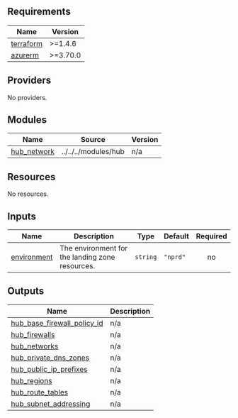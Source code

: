 ## Requirements

| Name | Version |
|------|---------|
| <a name="requirement_terraform"></a> [terraform](#requirement\_terraform) | >=1.4.6 |
| <a name="requirement_azurerm"></a> [azurerm](#requirement\_azurerm) | >=3.70.0 |

## Providers

No providers.

## Modules

| Name | Source | Version |
|------|--------|---------|
| <a name="module_hub_network"></a> [hub\_network](#module\_hub\_network) | ../../../modules/hub | n/a |

## Resources

No resources.

## Inputs

| Name | Description | Type | Default | Required |
|------|-------------|------|---------|:--------:|
| <a name="input_environment"></a> [environment](#input\_environment) | The environment for the landing zone resources. | `string` | `"nprd"` | no |

## Outputs

| Name | Description |
|------|-------------|
| <a name="output_hub_base_firewall_policy_id"></a> [hub\_base\_firewall\_policy\_id](#output\_hub\_base\_firewall\_policy\_id) | n/a |
| <a name="output_hub_firewalls"></a> [hub\_firewalls](#output\_hub\_firewalls) | n/a |
| <a name="output_hub_networks"></a> [hub\_networks](#output\_hub\_networks) | n/a |
| <a name="output_hub_private_dns_zones"></a> [hub\_private\_dns\_zones](#output\_hub\_private\_dns\_zones) | n/a |
| <a name="output_hub_public_ip_prefixes"></a> [hub\_public\_ip\_prefixes](#output\_hub\_public\_ip\_prefixes) | n/a |
| <a name="output_hub_regions"></a> [hub\_regions](#output\_hub\_regions) | n/a |
| <a name="output_hub_route_tables"></a> [hub\_route\_tables](#output\_hub\_route\_tables) | n/a |
| <a name="output_hub_subnet_addressing"></a> [hub\_subnet\_addressing](#output\_hub\_subnet\_addressing) | n/a |
